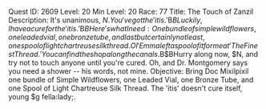 Quest ID: 2609
Level: 20
Min Level: 20
Race: 77
Title: The Touch of Zanzil
Description: It's unanimous, $N. You've got the 'itis.'$B$BLuckily, I have a cure for the 'itis.'$B$BHere's what I need: One bundle of simple wildflowers, one leaded vial, one bronze tube, and last but certainly not least, one spool of light chartreuse silk thread. Ol' Emma left a spool of it for me at 'The Finest Thread.' You can find the shop along the canals.$B$BHurry along now, $N, and try not to touch anyone until you're cured. Oh, and Dr. Montgomery says you need a shower -- his words, not mine.
Objective: Bring Doc Mixilpixil one bundle of Simple Wildflowers, one Leaded Vial, one Bronze Tube, and one Spool of Light Chartreuse Silk Thread. The 'itis' doesn't cure itself, young $g fella:lady;. 
